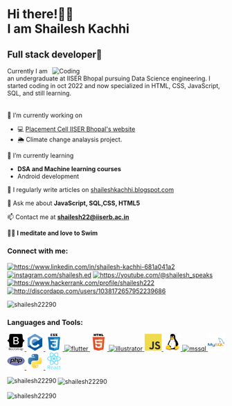 
<h1 align="left">Hi there!👋🏻 <br>I am Shailesh Kachhi</h1>
<h2 align="left"> Full stack developer🐧 </h2>
<img align="right" alt="Coding" width="400" src="https://cdn.dribbble.com/users/1292677/screenshots/6139167/avento.gif">
 Currently I am an undergraduate at IISER Bhopal pursuing Data Science engineering.
I started coding in oct 2022 and now specialized in HTML, CSS, JavaScript, SQL, and still learning.
<br>
<br>
<br>
🔭 I’m currently working on

- 💻 [Placement Cell IISER Bhopal's website](Placement_cell_IISERB.netlify.app)
-  🌦️ Climate change analaysis project.

  🌱 I’m currently learning 
  - **DSA and Machine learning courses**
  - Android development

 📝 I regularly write articles on [shaileshkachhi.blogspot.com](https://shaileshkachhi.blogspot.com/)

 💬 Ask me about **JavaScript, SQL,CSS, HTML5**

📫 Contact me at **shailesh22@iiserb.ac.in**

🏊‍♂️ **I meditate and love to Swim**

<h3 align="left">Connect with me:</h3>
<p align="left">
<a href="https://linkedin.com/in/https://www.linkedin.com/in/shailesh-kachhi-681a041a2" target="blank"><img align="center" src="https://raw.githubusercontent.com/rahuldkjain/github-profile-readme-generator/master/src/images/icons/Social/linked-in-alt.svg" alt="https://www.linkedin.com/in/shailesh-kachhi-681a041a2" height="30" width="40" /></a>
<a href="https://instagram.com/instagram.com/shailesh.ed" target="blank"><img align="center" src="https://raw.githubusercontent.com/rahuldkjain/github-profile-readme-generator/master/src/images/icons/Social/instagram.svg" alt="instagram.com/shailesh.ed" height="30" width="40" /></a>
<a href="https://www.youtube.com/c/https://youtube.com/@shailesh_speaks" target="blank"><img align="center" src="https://raw.githubusercontent.com/rahuldkjain/github-profile-readme-generator/master/src/images/icons/Social/youtube.svg" alt="https://youtube.com/@shailesh_speaks" height="30" width="40" /></a>
<a href="https://www.hackerrank.com/https://www.hackerrank.com/profile/shailesh222" target="blank"><img align="center" src="https://raw.githubusercontent.com/rahuldkjain/github-profile-readme-generator/master/src/images/icons/Social/hackerrank.svg" alt="https://www.hackerrank.com/profile/shailesh222" height="30" width="40" /></a>
<a href="https://discord.gg/http://discordapp.com/users/1038172657952239686" target="blank"><img align="center" src="https://raw.githubusercontent.com/rahuldkjain/github-profile-readme-generator/master/src/images/icons/Social/discord.svg" alt="http://discordapp.com/users/1038172657952239686" height="30" width="40" /></a>
</p>
<p align="left"> <img src="https://komarev.com/ghpvc/?username=shailesh22290&label=Profile%20views&color=0e75b6&style=flat" alt="shailesh22290" /> </p>

<h3 align="left">Languages and Tools:</h3>
<p align="left"> <a href="https://getbootstrap.com" target="_blank" rel="noreferrer"> <img src="https://raw.githubusercontent.com/devicons/devicon/master/icons/bootstrap/bootstrap-plain-wordmark.svg" alt="bootstrap" width="40" height="40"/> </a> <a href="https://www.cprogramming.com/" target="_blank" rel="noreferrer"> <img src="https://raw.githubusercontent.com/devicons/devicon/master/icons/c/c-original.svg" alt="c" width="40" height="40"/> </a> <a href="https://www.w3schools.com/css/" target="_blank" rel="noreferrer"> <img src="https://raw.githubusercontent.com/devicons/devicon/master/icons/css3/css3-original-wordmark.svg" alt="css3" width="40" height="40"/> </a> <a href="https://flutter.dev" target="_blank" rel="noreferrer"> <img src="https://www.vectorlogo.zone/logos/flutterio/flutterio-icon.svg" alt="flutter" width="40" height="40"/> </a> <a href="https://www.w3.org/html/" target="_blank" rel="noreferrer"> <img src="https://raw.githubusercontent.com/devicons/devicon/master/icons/html5/html5-original-wordmark.svg" alt="html5" width="40" height="40"/> </a> <a href="https://www.adobe.com/in/products/illustrator.html" target="_blank" rel="noreferrer"> <img src="https://www.vectorlogo.zone/logos/adobe_illustrator/adobe_illustrator-icon.svg" alt="illustrator" width="40" height="40"/> </a> <a href="https://developer.mozilla.org/en-US/docs/Web/JavaScript" target="_blank" rel="noreferrer"> <img src="https://raw.githubusercontent.com/devicons/devicon/master/icons/javascript/javascript-original.svg" alt="javascript" width="40" height="40"/> </a> <a href="https://www.linux.org/" target="_blank" rel="noreferrer"> <img src="https://raw.githubusercontent.com/devicons/devicon/master/icons/linux/linux-original.svg" alt="linux" width="40" height="40"/> </a> <a href="https://www.microsoft.com/en-us/sql-server" target="_blank" rel="noreferrer"> <img src="https://www.svgrepo.com/show/303229/microsoft-sql-server-logo.svg" alt="mssql" width="40" height="40"/> </a> <a href="https://www.mysql.com/" target="_blank" rel="noreferrer"> <img src="https://raw.githubusercontent.com/devicons/devicon/master/icons/mysql/mysql-original-wordmark.svg" alt="mysql" width="40" height="40"/> </a> <a href="https://www.php.net" target="_blank" rel="noreferrer"> <img src="https://raw.githubusercontent.com/devicons/devicon/master/icons/php/php-original.svg" alt="php" width="40" height="40"/> </a> <a href="https://www.python.org" target="_blank" rel="noreferrer"> <img src="https://raw.githubusercontent.com/devicons/devicon/master/icons/python/python-original.svg" alt="python" width="40" height="40"/> </a> <a href="https://reactjs.org/" target="_blank" rel="noreferrer"> <img src="https://raw.githubusercontent.com/devicons/devicon/master/icons/react/react-original-wordmark.svg" alt="react" width="40" height="40"/> </a> </p>

<p><img align="left" src="https://github-readme-stats.vercel.app/api/top-langs?username=shailesh22290&show_icons=true&locale=en&layout=compact" alt="shailesh22290" /></p>

<p>&nbsp;<img align="center" src="https://github-readme-stats.vercel.app/api?username=shailesh22290&show_icons=true&locale=en" alt="shailesh22290" /></p>

<p><img align="center" src="https://github-readme-streak-stats.herokuapp.com/?user=shailesh22290&" alt="shailesh22290" /></p>

